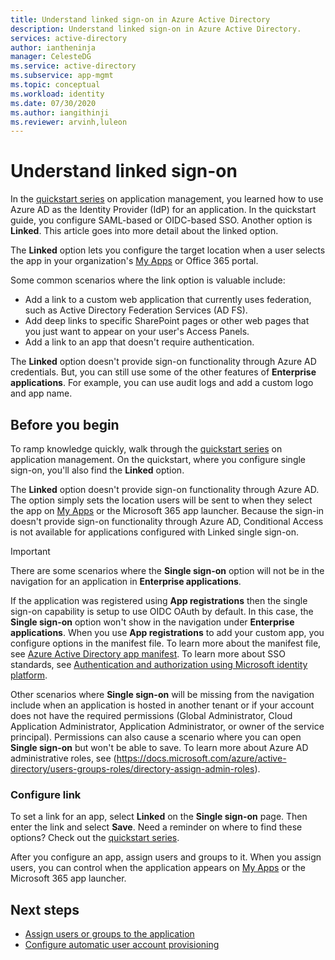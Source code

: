 ```yaml
---
title: Understand linked sign-on in Azure Active Directory
description: Understand linked sign-on in Azure Active Directory.
services: active-directory
author: iantheninja
manager: CelesteDG
ms.service: active-directory
ms.subservice: app-mgmt
ms.topic: conceptual
ms.workload: identity
ms.date: 07/30/2020
ms.author: iangithinji
ms.reviewer: arvinh,luleon
---
```


# Understand linked sign-on

In the [quickstart series](view-applications-portal.md) on application management, you learned how to use Azure AD as the Identity Provider (IdP) for an application. In the quickstart guide, you configure SAML-based or OIDC-based SSO. Another option is **Linked**. This article goes into more detail about the linked option.

The **Linked** option lets you configure the target location when a user selects the app in your organization's [My Apps](https://myapps.microsoft.com/) or Office 365 portal.

Some common scenarios where the link option is valuable include:
- Add a link to a custom web application that currently uses federation, such as Active Directory Federation Services (AD FS).
- Add deep links to specific SharePoint pages or other web pages that you just want to appear on your user's Access Panels.
- Add a link to an app that doesn't require authentication. 
 
 The **Linked** option doesn't provide sign-on functionality through Azure AD credentials. But, you can still use some of the other features of **Enterprise applications**. For example, you can use audit logs and add a custom logo and app name.

## Before you begin

To ramp knowledge quickly, walk through the [quickstart series](view-applications-portal.md) on application management. On the quickstart, where you configure single sign-on, you'll also find the **Linked** option. 

The **Linked** option doesn't provide sign-on functionality through Azure AD. The option simply sets the location users will be sent to when they select the app on [My Apps](https://myapps.microsoft.com/) or the Microsoft 365 app launcher.  Because the sign-in doesn't provide sign-on functionality through Azure AD, Conditional Access is not available for applications configured with Linked single sign-on.

> [!IMPORTANT] 
> There are some scenarios where the **Single sign-on** option will not be in the navigation for an application in **Enterprise applications**. 
>
> If the application was registered using **App registrations** then the single sign-on capability is setup to use OIDC OAuth by default. In this case, the **Single sign-on** option won't show in the navigation under **Enterprise applications**. When you use **App registrations** to add your custom app, you configure options in the manifest file. To learn more about the manifest file, see [Azure Active Directory app manifest](../develop/reference-app-manifest.md). To learn more about SSO standards, see [Authentication and authorization using Microsoft identity platform](../develop/authentication-vs-authorization.md#authentication-and-authorization-using-the-microsoft-identity-platform). 
>
> Other scenarios where **Single sign-on** will be missing from the navigation include when an application is hosted in another tenant or if your account does not have the required permissions (Global Administrator, Cloud Application Administrator, Application Administrator, or owner of the service principal). Permissions can also cause a scenario where you can open **Single sign-on** but won't be able to save. To learn more about Azure AD administrative roles, see (https://docs.microsoft.com/azure/active-directory/users-groups-roles/directory-assign-admin-roles).

### Configure link

To set a link for an app, select **Linked** on the **Single sign-on** page. Then enter the link and select **Save**. Need a reminder on where to find these options? Check out the [quickstart series](view-applications-portal.md).
 
After you configure an app, assign users and groups to it. When you assign users, you can control when the application appears on [My Apps](https://myapps.microsoft.com/) or the Microsoft 365 app launcher.

## Next steps

- [Assign users or groups to the application](./assign-user-or-group-access-portal.md)
- [Configure automatic user account provisioning](../app-provisioning/configure-automatic-user-provisioning-portal.md)
